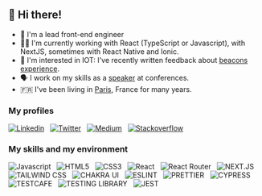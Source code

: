 ## 👋  Hi there!


- 👵 I'm a lead front-end engineer
- 👩‍💻 I'm currently working with React (TypeScript or Javascript), with NextJS, sometimes with React Native and Ionic.
- 🧐 I'm interested in IOT: I've recently written feedback about [beacons experience](https://medium.com/xebia-france/iot-molkky-beacons-ble-node-104217633109).
- 🗣 I work on my skills as a [speaker](https://www.youtube.com/watch?v=VKxxyyLnkeY) at conferences.
- 🇫🇷 I've been living in [Paris](https://goo.gl/maps/quHaGj15ju2nEHma9), France for many years.

### My profiles

[![Linkedin](https://img.shields.io/badge/LinkedIn-0077B5?style=for-the-badge&logo=linkedin&logoColor=white)](https://bit.ly/prstbt-linkedin)
&nbsp; [![Twitter](https://img.shields.io/badge/Twitter-1DA1F2?style=for-the-badge&logo=twitter&logoColor=white)](https://bit.ly/prstbt-tw)
&nbsp; [![Medium](https://img.shields.io/badge/Medium-efefef?style=for-the-badge&logo=medium&logoColor=black)](https://medium.com/@proustibat)
&nbsp; [![Stackoverflow](https://img.shields.io/badge/Stackoverflow-efefef?style=for-the-badge&logo=stackoverflow&logoColor=orange)](https://bit.ly/prstbt-so)

### My skills and my environment
<!-- https://github.com/simple-icons/simple-icons/blob/develop/slugs.md -->
![Javascript](https://img.shields.io/badge/JavaScript-F7DF1E?style=for-the-badge&logo=javascript&logoColor=black)
&nbsp; ![HTML5](https://img.shields.io/badge/HTML5-E34F26?style=for-the-badge&logo=html5&logoColor=white)
&nbsp; ![CSS3](https://img.shields.io/badge/CSS3-1572B6?style=for-the-badge&logo=css3&logoColor=white)
&nbsp; ![React](https://img.shields.io/badge/React-333333?style=for-the-badge&logo=react&logoColor=cyan)
&nbsp; ![React Router](https://img.shields.io/badge/React%20Router-333333?style=for-the-badge&logo=reactrouter&logoColor=cyan)
&nbsp; ![NEXT.JS](https://img.shields.io/badge/NEXT.JS-333333?style=for-the-badge&logo=nextdotjs&logoColor=white)
&nbsp; ![TAILWIND CSS](https://img.shields.io/badge/Tailwind%20CSS-18B3C1?style=for-the-badge&logo=tailwindcss&logoColor=white)
&nbsp; ![CHAKRA UI](https://img.shields.io/badge/Chakra%20UI-efefef?style=for-the-badge&logo=chakraui&logoColor=29B4AA)
&nbsp; ![ESLINT](https://img.shields.io/badge/ESLint-efefef?style=for-the-badge&logo=eslint&logoColor=3730C7)
&nbsp; ![PRETTIER](https://img.shields.io/badge/Prettier-E66D8E?style=for-the-badge&logo=prettier&logoColor=white)
&nbsp; ![CYPRESS](https://img.shields.io/badge/Cypress-21242D?style=for-the-badge&logo=cypress&logoColor=white)
&nbsp; ![TESTCAFE](https://img.shields.io/badge/Testcafe-34ACD9?style=for-the-badge&logo=testcafe&logoColor=white)
&nbsp; ![TESTING LIBRARY](https://img.shields.io/badge/Testing%20Library-efefef?style=for-the-badge&logo=testinglibrary&logoColor=EB4346)
&nbsp; ![JEST](https://img.shields.io/badge/Jest-efefef?style=for-the-badge&logo=jest&logoColor=7F3652)


<!--
**proustibat/proustibat** is a ✨ _special_ ✨ repository because its `README.md` (this file) appears on your GitHub profile.

Here are some ideas to get you started:

- 🔭 I’m currently working on ...
- 🌱 I’m currently learning ...
- 👯 I’m looking to collaborate on ...
- 🤔 I’m looking for help with ...
- 💬 Ask me about ...
- 📫 How to reach me: ...
- 😄 Pronouns: ...
- ⚡ Fun fact: ...
-->
